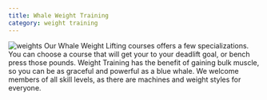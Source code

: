 ```yaml
---
title: Whale Weight Training
category: weight training
---
```


![weights](/assets/images/weights.jpg)
Our Whale Weight Lifting courses offers a few specializations. You can choose a course that will get your to your deadlift goal, or bench press those pounds. Weight Training has the benefit of gaining bulk muscle, so you can be as graceful and powerful as a blue whale. We welcome members of all skill levels, as there are machines and weight styles for everyone.
